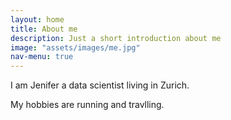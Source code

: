 ```yaml
---
layout: home
title: About me
description: Just a short introduction about me
image: "assets/images/me.jpg"
nav-menu: true
---
```


I am Jenifer a data scientist living in Zurich.

My hobbies are running and travlling.